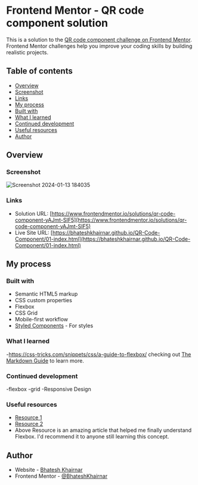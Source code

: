 # Frontend Mentor - QR code component solution

This is a solution to the [QR code component challenge on Frontend Mentor](https://www.frontendmentor.io/challenges/qr-code-component-iux_sIO_H). Frontend Mentor challenges help you improve your coding skills by building realistic projects. 

## Table of contents

  - [Overview](#overview)
  - [Screenshot](#screenshot)
  - [Links](#links)
  - [My process](#my-process)
  - [Built with](#built-with)
  - [What I learned](#what-i-learned)
  - [Continued development](#continued-development)
  - [Useful resources](#useful-resources)
  - [Author](#author)


## Overview

### Screenshot

![Screenshot 2024-01-13 184035](https://github.com/BhateshKhairnar/QR-Code-Component/assets/111328681/cc062100-4cf8-4226-94ed-05fb18092af9)

### Links

- Solution URL: [https://www.frontendmentor.io/solutions/qr-code-component-yAJmt-SIF5](https://www.frontendmentor.io/solutions/qr-code-component-yAJmt-SIF5)
- Live Site URL: [https://bhateshkhairnar.github.io/QR-Code-Component/01-index.html](https://bhateshkhairnar.github.io/QR-Code-Component/01-index.html)

## My process

### Built with

- Semantic HTML5 markup
- CSS custom properties
- Flexbox
- CSS Grid
- Mobile-first workflow
- [Styled Components](https://styled-components.com/) - For styles


### What I learned

-https://css-tricks.com/snippets/css/a-guide-to-flexbox/
checking out [The Markdown Guide](https://www.markdownguide.org/) to learn more.


### Continued development

-flexbox
-grid
-Responsive Design


### Useful resources

- [Resource 1](https://developer.mozilla.org/en-US/docs/Learn/CSS/CSS_layout/Flexbox)
- [Resource 2](https://css-tricks.com/snippets/css/a-guide-to-flexbox/)
- Above Resource is an amazing article that helped me finally understand Flexbox. I'd recommend it to anyone still learning this concept.


## Author

- Website - [Bhatesh Khairnar](https://bhateshkhairnar.github.io/QR-Code-Component/01-index.html)
- Frontend Mentor - [@BhateshKhairnar](https://www.frontendmentor.io/profile/BhateshKhairnar)


